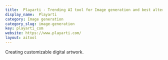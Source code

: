 ```yaml
---
title:  Playarti - Trending AI tool for Image generation and best alternatives
display_name:  Playarti
category: Image generation
category_slug: image-generation
key: playarti_com
website: https://www.playarti.com/
layout: aitool
---
```


Creating customizable digital artwork.
